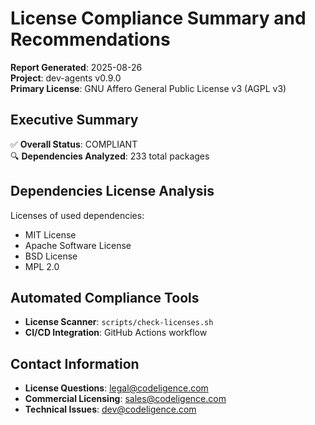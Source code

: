 # License Compliance Summary and Recommendations

**Report Generated**: 2025-08-26  
**Project**: dev-agents v0.9.0  
**Primary License**: GNU Affero General Public License v3 (AGPL v3)

## Executive Summary

✅ **Overall Status**: COMPLIANT  
🔍 **Dependencies Analyzed**: 233 total packages  

## Dependencies License Analysis

Licenses of used dependencies:  
 
- MIT License
- Apache Software License
- BSD License
- MPL 2.0

## Automated Compliance Tools

- **License Scanner**: `scripts/check-licenses.sh`
- **CI/CD Integration**: GitHub Actions workflow

## Contact Information

- **License Questions**: [legal@codeligence.com](mailto:legal@codeligence.com)
- **Commercial Licensing**: [sales@codeligence.com](mailto:sales@codeligence.com)
- **Technical Issues**: [dev@codeligence.com](mailto:dev@codeligence.com)

